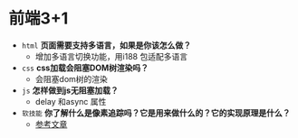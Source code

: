 # 前端3+1
- `html` **页面需要支持多语言，如果是你该怎么做？**
    - 增加多语言切换功能，用i188 包适配多语言
- `css` **css加载会阻塞DOM树渲染吗？**
    - 会阻塞dom树的渲染
- `js` **怎样做到js无阻塞加载？**
    - delay 和async 属性
- `软技能` **你了解什么是像素追踪吗？它是用来做什么的？它的实现原理是什么？**
    - [参考文章](https://www.sohu.com/a/114611259_468665)